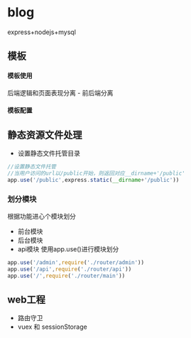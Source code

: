 # blog
express+nodejs+mysql
## 模板
#### 模板使用
后端逻辑和页面表现分离 - 前后端分离
#### 模板配置
## 静态资源文件处理
* 设置静态文件托管目录
``` javascript
//设置静态文件托管
//当用户访问的url以/public开始，则返回对应__dirname+'/public'
app.use('/public',express.static(__dirname+'/public'))
```
### 划分模块
根据功能进心个模块划分
* 前台模块
* 后台模块
* api模块
使用app.use()进行模块划分
``` javascript
app.use('/admin',require('./router/admin'))
app.use('/api',require('./router/api'))
app.use('/',require('./router/main'))
```

## web工程
* 路由守卫
* vuex 和 sessionStorage
